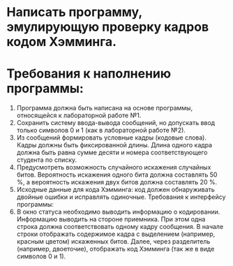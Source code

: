 # Написать программу, эмулирующую проверку кадров кодом Хэмминга. 


# Требования к наполнению программы: 
1. Программа должна быть написана на основе программы, относящейся
к лабораторной работе №1. 
2. Сохранить систему ввода-вывода сообщений, но допускать ввод
только символов 0 и 1 (как в лабораторной работе №2). 
3. Из сообщений формировать условные кадры (кодовые слова). Кадры
должны быть фиксированной длины. Длина одного кадра должна быть равна
сумме десяти и номера соответствующего студента по списку. 
4. Предусмотреть возможность случайного искажения случайных битов. 
Вероятность искажения одного бита должна составлять 50 %, а вероятность
искажения двух битов должна составлять 20 %. 
5. Исходные данные для кода Хэмминга: код должен обнаруживать
двойные ошибки и исправлять одиночные. 
Требования к интерфейсу программы: 
1. В окно статуса необходимо выводить информацию о кодировании. 
Информацию выводить на стороне приемника. При этом одна строка должна
соответствовать одному кадру сообщения. В начале строки отображать
содержимое кадра с выделением (например, красным цветом) искаженных
битов. Далее, через разделитель (например, двоеточие), отображать код
Хэмминга (так же в виде символов 0 и 1).
